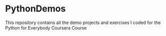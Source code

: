# PythonDemos
 This repository contains all the demo projects and exercises I coded for the Python for Everybody Coursera Course
